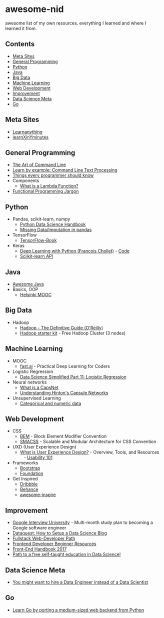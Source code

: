 # awesome-nid
awesome list of my own resources. everything I learned and where I learned it from.

## Contents
 - [Meta Sites](#meta-sites)
 - [General Programming](#general-programming)
 - [Python](#python)
 - [Java](#java)
 - [Big Data](#big-data)
 - [Machine Learning](#machine-learning)
 - [Web Development](#web-development)
 - [Improvement](#improvement)
 - [Data Science Meta](#data-science-meta)
 - [Go](#go)
 
## Meta Sites
 - [Learnanything](https://learn-anything.xyz/)
 - [learnXinYminutes](https://learnxinyminutes.com/)
 
## General Programming
 - [The Art of Command Line](https://github.com/jlevy/the-art-of-command-line)
 - [Learn by example: Command Line Text Processing](https://github.com/learnbyexample/Command-line-text-processing)
 - [Things every programmer should know](https://github.com/mr-mig/every-programmer-should-know)
 - Components
     - [What is a Lambda Function?](https://stackoverflow.com/questions/16501/what-is-a-lambda-function)
 - [Functional Programming Jargon](https://functional.works-hub.com/blog/Functional-Programming-Jargon)

## Python

 - Pandas, scikit-learn, numpy
     - [Python Data Science Handbook](https://github.com/jakevdp/PythonDataScienceHandbook)
     - [Missing Data/Imputation in pandas](https://pandas.pydata.org/pandas-docs/stable/missing_data.html)
 - TensorFlow
     - [TensorFlow-Book](https://github.com/BinRoot/TensorFlow-Book)
 - Keras
     - [Deep Learning with Python (Francois Chollet)](https://www.manning.com/books/deep-learning-with-python) - [Code](https://github.com/fchollet/deep-learning-with-python-notebooks)
     - [Sciikit-learn API](https://keras.io/scikit-learn-api/)
     
## Java

 - [Awesome Java](https://github.com/akullpp/awesome-java)
 - Basics, OOP
     - [Helsinki MOOC](http://mooc.fi/courses/2013/programming-part-1/)
    
 ## Big Data
 
  - Hadoop
      - [Hadoop - The Definitive Guide (O'Reilly)](http://hadoopbook.com/)
      - [Hadoop starter kit](http://hadoopinrealworld.com/hadoopstarterkit/) - Free Hadoop Cluster (3 nodes)
      
 ## Machine Learning
 
  - MOOC
      - [fast.ai](http://www.fast.ai/) - Practical Deep Learning for Coders
  - Logistic Regression
      - [Data Science Simplified Part 11: Logistic Regression](https://towardsdatascience.com/data-science-simplified-part-11-logistic-regression-5ae8d994bf0e)
  - Neural networks
      - [What is a CapsNet](https://hackernoon.com/what-is-a-capsnet-or-capsule-network-2bfbe48769cc)
      - [Understanding Hinton's Capsule Networks](https://medium.com/@pechyonkin/understanding-hintons-capsule-networks-part-i-intuition-b4b559d1159b)
  - Unsupervised Learning
      - [Categorical and numeric data](https://www.reddit.com/r/datascience/comments/7e4o9s/what_are_good_approaches_for_unsupervised/)
      
 ## Web Development
 
  - CSS
      - [BEM](https://smacss.com/book/) - Block Element Modifier Convention
      - [SMACSS](https://smacss.com/book/) - Scalable and Modular Architecture for CSS Convention
  - UXD (User Experience Design)
      - [What is User Experience Design?](https://www.smashingmagazine.com/2010/10/what-is-user-experience-design-overview-tools-and-resources/) - Overview, Tools, and Resources
      - [Usability 101](https://www.nngroup.com/articles/usability-101-introduction-to-usability/)
  - Frameworks
      - [Bootstrap](http://getbootstrap.com/)
      - [Foundation](http://foundation.zurb.com/)
  - Get Inspired
      - [Dribbble](https://dribbble.com/)
      - [Behance](https://www.behance.net/)
      - [awesome-inspire](https://github.com/NoahBuscher/Inspire)
 
 ## Improvement
  - [Google Interview University](https://github.com/mhujer/google-interview-university) - Multi-month study plan to becoming a Google software engineer
  - [Dataquest: How to Setup a Data Science Blog](https://www.dataquest.io/blog/how-to-setup-a-data-science-blog/)
  - [Fullstack Web-Developer Path](https://github.com/shovanch/fullstack-web-developer-path)
  - [Frontend Developer Beginner Resources](https://github.com/shovanch/fullstack-web-developer-path)
  - [Front-End Handbook 2017](https://github.com/FrontendMasters/front-end-handbook-2017)
  - [Path to a free self-taught education in Data Science!](https://github.com/ossu/data-science)
  
 ## Data Science Meta
  - [You might want to hire a Data Engineer instead of a Data Scientist](https://www.marcel.is/de/)
 
  
 ## Go
  - [Learn Go by porting a medium-sized web backend from Python](http://benhoyt.com/writings/learning-go/)
  
 
 
 
